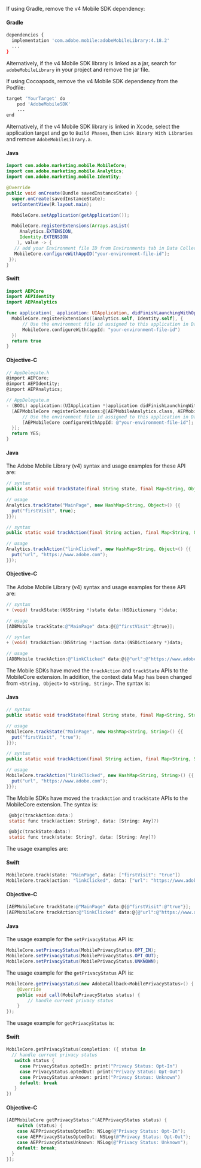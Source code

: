 <Variant platform="android" task="config" repeat="4"/>

If using Gradle, remove the v4 Mobile SDK dependency:

#### Gradle

```bash
dependencies {
  implementation 'com.adobe.mobile:adobeMobileLibrary:4.18.2'
  ...
}
```

Alternatively, if the v4 Mobile SDK library is linked as a jar, search for `adobeMobileLibrary` in your project and remove the jar file.

<Variant platform="ios" task="config" repeat="3"/>

If using Cocoapods, remove the v4 Mobile SDK dependency from the Podfile:

```bash
target 'YourTarget' do
    pod 'AdobeMobileSDK'
    ...
end
```

Alternatively, if the v4 Mobile SDK library is linked in Xcode, select the application target and go to `Build Phases`, then `Link Binary With Libraries` and remove `AdobeMobileLibrary.a`.

<Variant platform="android" task="aep-install" repeat="2"/>

#### Java

```java
import com.adobe.marketing.mobile.MobileCore;
import com.adobe.marketing.mobile.Analytics;
import com.adobe.marketing.mobile.Identity;

@Override
public void onCreate(Bundle savedInstanceState) {
  super.onCreate(savedInstanceState);
  setContentView(R.layout.main);

  MobileCore.setApplication(getApplication());

  MobileCore.registerExtensions(Arrays.asList(
     Analytics.EXTENSION,
     Identity.EXTENSION
    ), value -> {
   // add your Environment file ID from Environments tab in Data Collection tags.
   MobileCore.configureWithAppID("your-environment-file-id");
 });
}
```

<Variant platform="ios" task="aep-install" repeat="4"/>

#### Swift

```swift
import AEPCore
import AEPIdentity
import AEPAnalytics

func application(_ application: UIApplication, didFinishLaunchingWithOptions launchOptions: [UIApplicationLaunchOptionsKey: Any]?) -> Bool {
  MobileCore.registerExtensions([Analytics.self, Identity.self], {
      // Use the environment file id assigned to this application in Data Collection UI
      MobileCore.configureWith(appId: "your-environment-file-id")
  })
  return true
}
```

#### Objective-C

```objectivec
// AppDelegate.h
@import AEPCore;
@import AEPIdentity;
@import AEPAnalytics;

// AppDelegate.m
- (BOOL) application:(UIApplication *)application didFinishLaunchingWithOptions:(NSDictionary *)launchOptions {
  [AEPMobileCore registerExtensions:@[AEPMobileAnalytics.class, AEPMobileIdentity.class] completion:^{
      // Use the environment file id assigned to this application in Data Collection UI
      [AEPMobileCore configureWithAppId: @"your-environment-file-id"];
  }];
  return YES;
}
```

<Variant platform="android" task="api-changes-v4" repeat="4"/>

#### Java

The Adobe Mobile Library (v4) syntax and usage examples for these API are:

```java
// syntax
public static void trackState(final String state, final Map<String, Object> contextData)

// usage
Analytics.trackState("MainPage", new HashMap<String, Object>() {{
  put("firstVisit", true);
}});
```

```java
// syntax
public static void trackAction(final String action, final Map<String, Object> contextData)

// usage
Analytics.trackAction("linkClicked", new HashMap<String, Object>() {{
  put("url", "https://www.adobe.com");
}});
```

<Variant platform="ios" task="api-changes-v4" repeat="4"/>

#### Objective-C

The Adobe Mobile Library (v4) syntax and usage examples for these API are:

```objectivec
// syntax
+ (void) trackState:(NSString *)state data:(NSDictionary *)data;

// usage
[ADBMobile trackState:@"MainPage" data:@{@"firstVisit":@true}];
```

```objectivec
// syntax
+ (void) trackAction:(NSString *)action data:(NSDictionary *)data;

// usage
[ADBMobile trackAction:@"linkClicked" data:@{@"url":@"https://www.adobe.com"}];
```

<Variant platform="android" task="api-changes-aep" repeat="4"/>

The Mobile SDKs have moved the `trackAction` and `trackState` APIs to the MobileCore extension. In addition, the context data Map has been changed from `<String, Object>` to `<String, String>`. The syntax is:

#### Java

```java
// syntax
public static void trackState(final String state, final Map<String, String> contextData)

// usage
MobileCore.trackState("MainPage", new HashMap<String, String>() {{
  put("firstVisit", "true");
}});
```

```java
// syntax
public static void trackAction(final String action, final Map<String, String> contextData)

// usage
MobileCore.trackAction("linkClicked", new HashMap<String, String>() {{
  put("url", "https://www.adobe.com");
}});
```

<Variant platform="ios" task="api-changes-aep" repeat="8"/>

The Mobile SDKs have moved the `trackAction` and `trackState` APIs to the MobileCore extension. The syntax is:

```objectivec
 @objc(trackAction:data:)
 static func track(action: String?, data: [String: Any]?)
```

```objectivec
 @objc(trackState:data:)
 static func track(state: String?, data: [String: Any]?)
```

The usage examples are:

#### Swift

```swift
MobileCore.track(state: "MainPage", data: ["firstVisit": "true"])
MobileCore.track(action: "linkClicked", data: ["url": "https://www.adobe.com"])
```

#### Objective-C

```objectivec
[AEPMobileCore trackState:@"MainPage" data:@{@"firstVisit":@"true"}];
[AEPMobileCore trackAction:@"linkClicked" data:@{@"url":@"https://www.adobe.com"}];
```

<Variant platform="android" task="privacy-changes-aep" repeat="5"/>

#### Java

The usage example for the `setPrivacyStatus` API is:

```java
MobileCore.setPrivacyStatus(MobilePrivacyStatus.OPT_IN);
MobileCore.setPrivacyStatus(MobilePrivacyStatus.OPT_OUT);
MobileCore.setPrivacyStatus(MobilePrivacyStatus.UNKNOWN);
```

The usage example for the `getPrivacyStatus` API is:

```java
MobileCore.getPrivacyStatus(new AdobeCallback<MobilePrivacyStatus>() {
    @Override
    public void call(MobilePrivacyStatus status) {
        // handle current privacy status
    }
});
```

<Variant platform="ios" task="privacy-changes-aep" repeat="5"/>

The usage example for `getPrivacyStatus` is:

#### Swift

```swift
MobileCore.getPrivacyStatus(completion: ({ status in
  // handle current privacy status
   switch status {
     case PrivacyStatus.optedIn: print("Privacy Status: Opt-In")
     case PrivacyStatus.optedOut: print("Privacy Status: Opt-Out")
     case PrivacyStatus.unknown: print("Privacy Status: Unknown")
     default: break
   }
})
```

#### Objective-C

```objectivec
[AEPMobileCore getPrivacyStatus:^(AEPPrivacyStatus status) {
    switch (status) {
    case AEPPrivacyStatusOptedIn: NSLog(@"Privacy Status: Opt-In");
    case AEPPrivacyStatusOptedOut: NSLog(@"Privacy Status: Opt-Out");
    case AEPPrivacyStatusUnknown: NSLog(@"Privacy Status: Unknown");
    default: break;
  }
}];
```
